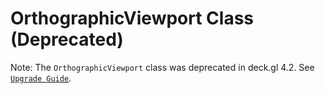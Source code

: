 # OrthographicViewport Class (Deprecated)

Note: The `OrthographicViewport` class was deprecated in deck.gl 4.2. See [`Upgrade Guide`](/docs/upgrade-guide.md).
